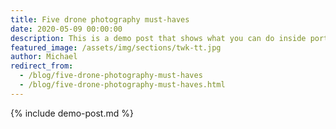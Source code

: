 ```yaml
---
title: Five drone photography must-haves
date: 2020-05-09 00:00:00
description: This is a demo post that shows what you can do inside portfolio and blog posts. We’ve included everything you need to create engaging posts and case studies to show off your work in a beautiful way.
featured_image: /assets/img/sections/twk-tt.jpg
author: Michael
redirect_from:
  - /blog/five-drone-photography-must-haves
  - /blog/five-drone-photography-must-haves.html
---
```


{% include demo-post.md %}